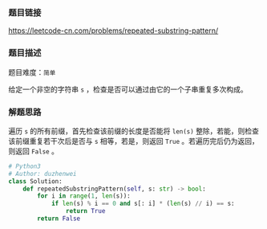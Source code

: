 ### 题目链接
https://leetcode-cn.com/problems/repeated-substring-pattern/

### 题目描述
题目难度：```简单```

给定一个非空的字符串 ```s``` ，检查是否可以通过由它的一个子串重复多次构成。

### 解题思路
遍历 ```s``` 的所有前缀，首先检查该前缀的长度是否能将 ```len(s)``` 整除，若能，则检查该前缀重复若干次后是否与 ```s``` 相等，若是，则返回 ```True``` 。若遍历完后仍为返回，则返回 ```False``` 。

```python
# Python3
# Author: duzhenwei
class Solution:
    def repeatedSubstringPattern(self, s: str) -> bool:
        for i in range(1, len(s)):
            if len(s) % i == 0 and s[: i] * (len(s) // i) == s:
                return True
        return False
```